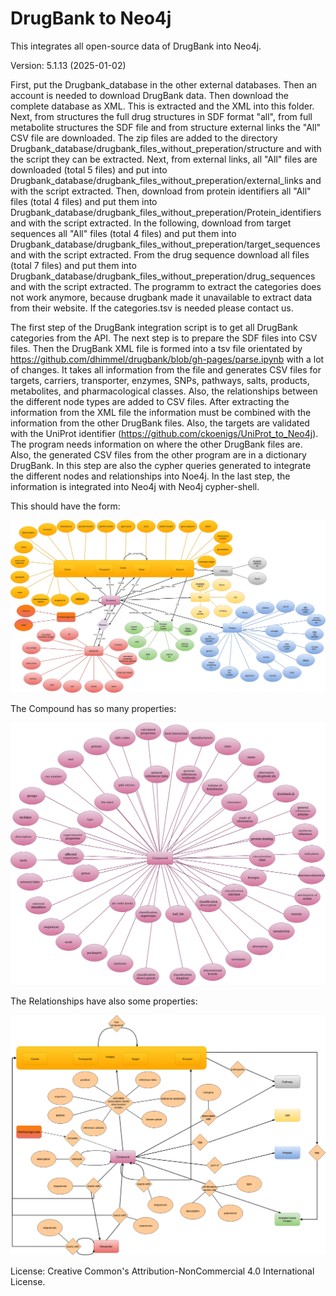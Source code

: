 # DrugBank to Neo4j
This integrates all open-source data of DrugBank into Neo4j.

Version: 5.1.13 (2025-01-02)

First, put the Drugbank_database in the other external databases. Then an account is needed to download DrugBank data. Then download the complete database as  XML. This is extracted and the XML into this folder. Next, from structures the full drug structures in SDF format "all", from full metabolite structures the SDF file and from structure external links the "All" CSV file are downloaded. The zip files are added to the directory Drugbank_database/drugbank_files_without_preperation/structure and with the script they can be extracted. Next, from external links, all "All" files are downloaded (total 5 files) and put into Drugbank_database/drugbank_files_without_preperation/external_links and with the script extracted. Then, download from protein identifiers all "All" files (total 4 files) and put them into Drugbank_database/drugbank_files_without_preperation/Protein_identifiers and with the script extracted. In the following, download from target sequences all "All" files (total 4 files) and put them into Drugbank_database/drugbank_files_without_preperation/target_sequences and with the script extracted. From the drug sequence download all files (total 7 files) and put them into Drugbank_database/drugbank_files_without_preperation/drug_sequences and with the script extracted.
The programm to extract the categories does not work anymore, because drugbank made it unavailable to extract data from their website. If the categories.tsv is needed please contact us.


The first step of the DrugBank integration script is to get all DrugBank categories from the API.
The next step is to prepare the SDF files into CSV files.
Then the DrugBank XML file is formed into a tsv file orientated by https://github.com/dhimmel/drugbank/blob/gh-pages/parse.ipynb
with a lot of changes. It takes all information from the file and generates CSV files for targets, carriers, transporter, enzymes, SNPs, pathways, salts, products, metabolites, and pharmacological classes.
Also, the relationships between the different node types are added to CSV files.
After extracting the information from the XML file the information must be combined with the information from the other DrugBank files. Also, the targets are validated with the UniProt identifier (https://github.com/ckoenigs/UniProt_to_Neo4j). The program needs information on where the other DrugBank files are. Also, the generated CSV files from the other program are in a dictionary DrugBank.
In this step are also the cypher queries generated to integrate the different nodes and relationships into Noe4j.
In the last step, the information is integrated into Neo4j with Neo4j cypher-shell.

This should have the form:

![er_diagram](picture/drugbank_er_new.png)

The Compound has so many properties:

![er_diagram](picture/drugbank_compound.png)

The Relationships have also some properties:

![er_diagram](picture/drugbank_er_rela.png)

License: Creative Common's Attribution-NonCommercial 4.0 International License.
